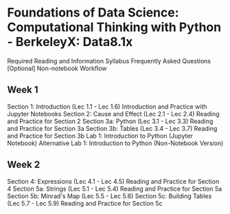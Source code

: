 # Foundations of Data Science: Computational Thinking with Python - BerkeleyX: Data8.1x

Required Reading and Information
Syllabus
Frequently Asked Questions
[Optional] Non-notebook Workflow

Week 1
-------------
Section 1: Introduction (Lec 1.1 - Lec 1.6)
Introduction and Practice with Jupyter Notebooks
Section 2: Cause and Effect (Lec 2.1 - Lec 2.4)
Reading and Practice for Section 2
Section 3a: Python (Lec 3.1 - Lec 3.3)
Reading and Practice for Section 3a
Section 3b: Tables (Lec 3.4 - Lec 3.7)
Reading and Practice for Section 3b
Lab 1: Introduction to Python (Jupyter Notebook)
Alternative Lab 1: Introduction to Python (Non-Notebook Version)

Week 2
-------------
Section 4: Expressions (Lec 4.1 - Lec 4.5)
Reading and Practice for Section 4
Section 5a: Strings (Lec 5.1 - Lec 5.4)
Reading and Practice for Section 5a
Section 5b: Minrad's Map (Lec 5.5 - Lec 5.6)
Section 5c: Building Tables (Lec 5.7 - Lec 5.9)
Reading and Practice for Section 5c